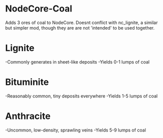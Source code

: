 # NodeCore-Coal
Adds 3 ores of coal to NodeCore. 
Doesnt conflict with nc_lignite, a similar but simpler mod, though they are are not 'intended' to be used together.
# Lignite
-Commonly generates in sheet-like deposits
-Yields 0-1 lumps of coal
# Bituminite
-Reasonably common, tiny deposits everywhere
-Yields 1-5 lumps of coal
# Anthracite
-Uncommon, low-density, sprawling veins
-Yields 5-9 lumps of coal
